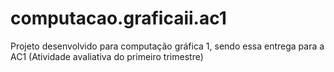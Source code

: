 # computacao.graficaii.ac1
Projeto desenvolvido para computação gráfica 1, sendo essa entrega para a AC1 (Atividade avaliativa do primeiro trimestre)
